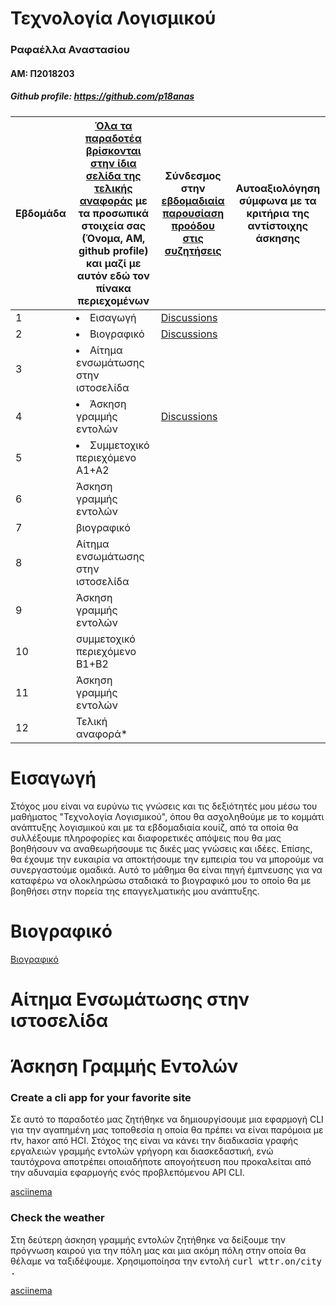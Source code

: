 # Τεχνολογία Λογισμικού
### Ραφαέλλα Αναστασίου
#### ΑΜ: Π2018203
##### Github profile: https://github.com/p18anas


| Εβδομάδα | [Όλα τα παραδοτέα βρίσκονται στην ίδια σελίδα της τελικής αναφοράς](https://courses-ionio.github.io/help/deliverables/) με τα προσωπικά στοιχεία σας (Όνομα, ΑΜ, github profile) και μαζί με αυτόν εδώ τον πίνακα περιεχομένων | Σύνδεσμος στην [εβδομαδιαία παρουσίαση προόδου στις συζητήσεις](https://github.com/courses-ionio/help/discussions/categories/show-and-tell) | Αυτοαξιολόγηση σύμφωνα με τα κριτήρια της αντίστοιχης άσκησης |
| --- | --- | --- | --- |
| 1 | <li><a herf="#Εισαγωγή"></span><span class="toctext">Εισαγωγή</span></a> |[Discussions](https://github.com/courses-ionio/help/discussions/104) | |
| 2 | <li><a herf="#Βιογραφικό"></span><span class="toctext">Βιογραφικό</span></a> | [Discussions](https://github.com/courses-ionio/help/discussions/246) | |
| 3 | <li><a herf="#Αίτημα ενσωμάτωσης στην ιστοσελίδα"></span><span class="toctext">Αίτημα ενσωμάτωσης στην ιστοσελίδα</span></a> | | |
| 4 | <li><a herf="#Άσκηση γραμμής εντολών"></span><span class="toctext">Άσκηση γραμμής εντολών</span></a> | [Discussions](https://github.com/courses-ionio/help/discussions/370) | |
| 5 | <li><a herf="#Συμμετοχικό περιεχόμενο A1+A2"></span><span class="toctext">Συμμετοχικό περιεχόμενο A1+A2</span></a> | | |
| 6 | Άσκηση γραμμής εντολών | | |
| 7 | βιογραφικό | | |
| 8 | Αίτημα ενσωμάτωσης στην ιστοσελίδα | | |
| 9 | Άσκηση γραμμής εντολών | | |
| 10 | συμμετοχικό περιεχόμενο B1+B2 | | |
| 11 | Άσκηση γραμμής εντολών | | |
| 12 | Τελική αναφορά* | | |



# Εισαγωγή
Στόχος μου είναι να ευρύνω τις γνώσεις και τις δεξιότητές μου μέσω του μαθήματος "Τεχνολογία Λογισμικού", όπου θα ασχοληθούμε με το κομμάτι ανάπτυξης λογισμικού και με τα εβδομαδιαία κουίζ, από τα οποία θα συλλέξουμε πληροφορίες και διαφορετικές απόψεις που θα μας βοηθήσουν να αναθεωρήσουμε τις δικές μας γνώσεις και ιδέες. Επίσης, θα έχουμε την ευκαιρία να αποκτήσουμε την εμπειρία του να μπορούμε να συνεργαστούμε ομαδικά. Αυτό το μάθημα θα είναι πηγή έμπνευσης για να καταφέρω να ολοκληρώσω σταδιακά το βιογραφικό μου το οποίο θα με βοηθήσει στην πορεία της επαγγελματικής μου ανάπτυξης.

# Βιογραφικό
[Βιογραφικό](https://p18anas.github.io/online-cv/)

# Αίτημα Ενσωμάτωσης στην ιστοσελίδα


# Άσκηση Γραμμής Εντολών
### Create a cli app for your favorite site
Σε αυτό το παραδοτέο μας ζητήθηκε να δημιουργίσουμε μια εφαρμογή CLI για την αγαπημένη μας τοποθεσία η οποία θα πρέπει να είναι παρόμοια με rtv, haxor από HCI. Στόχος της είναι να κάνει την διαδικασία γραφής εργαλειών γραμμής εντολών γρήγορη και διασκεδαστική, ενώ ταυτόχρονα αποτρέπει οποιαδήποτε απογοήτευση που προκαλείται από την αδυναμία εφαρμογής ενός προβλεπόμενου API CLI.

  [asciinema](https://asciinema.org/a/476254)

### Check the weather

Στη δεύτερη άσκηση γραμμής εντολών ζητήθηκε να δείξουμε την πρόγνωση καιρού για την πόλη μας και μια ακόμη πόλη στην οποία θα θέλαμε να ταξιδέψουμε. Χρησιμοποίησα την εντολή <kbd>curl wttr.on/city<kbd> .

[asciinema](https://asciinema.org/a/476444)
